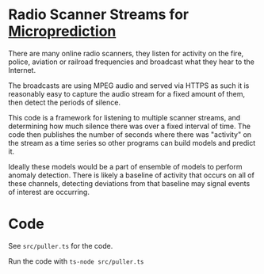# Radio Scanner Streams for [Microprediction](https://www.microprediction.com)

There are many online radio scanners, they listen for
activity on the fire, police, aviation or railroad frequencies
and broadcast what they hear to the Internet.

The broadcasts are using MPEG audio and served via HTTPS
as such it is reasonably easy to capture the audio stream for
a fixed amount of them, then detect the periods of silence.

This code is a framework for listening to multiple scanner
streams, and determining how much silence there was over a
fixed interval of time. The code then publishes the number
of seconds where there was "activity" on the stream as a time
series so other programs can build models and predict it.

Ideally these models would be a part of ensemble of models to
perform anomaly detection. There is likely a baseline of activity
that occurs on all of these channels, detecting deviations from
that baseline may signal events of interest are occurring.

# Code

See `src/puller.ts` for the code.

Run the code with `ts-node src/puller.ts`
